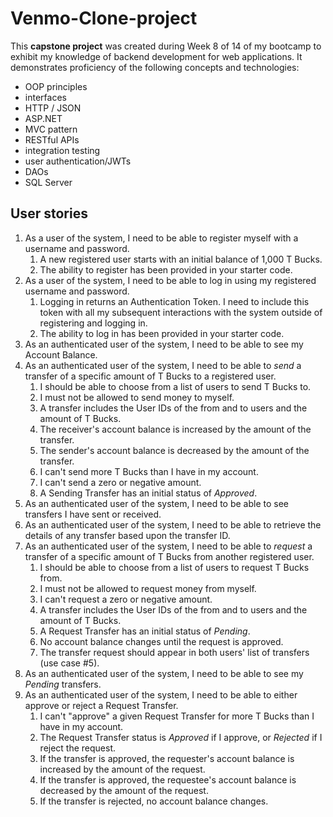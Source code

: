 # Venmo-Clone-project

This **capstone project** was created during Week 8 of 14 of my bootcamp to exhibit my knowledge of backend development for web applications. It demonstrates proficiency of the following concepts and technologies:
- OOP principles
- interfaces
- HTTP / JSON
- ASP.NET
- MVC pattern
- RESTful APIs
- integration testing
- user authentication/JWTs
- DAOs
- SQL Server

## User stories

1. As a user of the system, I need to be able to register myself with a username and password.
   1. A new registered user starts with an initial balance of 1,000 T Bucks.
   2. The ability to register has been provided in your starter code.
2. As a user of the system, I need to be able to log in using my registered username and password.
   1. Logging in returns an Authentication Token. I need to include this token with all my subsequent interactions with the system outside of registering and logging in.
   2. The ability to log in has been provided in your starter code.
3. As an authenticated user of the system, I need to be able to see my Account Balance.
4. As an authenticated user of the system, I need to be able to *send* a transfer of a specific amount of T Bucks to a registered user.
   1. I should be able to choose from a list of users to send T Bucks to.
   2. I must not be allowed to send money to myself.
   3. A transfer includes the User IDs of the from and to users and the amount of T Bucks.
   4. The receiver's account balance is increased by the amount of the transfer.
   5. The sender's account balance is decreased by the amount of the transfer.
   6. I can't send more T Bucks than I have in my account.
   7. I can't send a zero or negative amount.
   8. A Sending Transfer has an initial status of *Approved*.
5. As an authenticated user of the system, I need to be able to see transfers I have sent or received.
6. As an authenticated user of the system, I need to be able to retrieve the details of any transfer based upon the transfer ID.
7. As an authenticated user of the system, I need to be able to *request* a transfer of a specific amount of T Bucks from another registered user.
   1. I should be able to choose from a list of users to request T Bucks from.
   2. I must not be allowed to request money from myself.
   3. I can't request a zero or negative amount.
   4. A transfer includes the User IDs of the from and to users and the amount of T Bucks.
   5. A Request Transfer has an initial status of *Pending*.
   6. No account balance changes until the request is approved.
   7. The transfer request should appear in both users' list of transfers (use case #5).
8. As an authenticated user of the system, I need to be able to see my *Pending* transfers.
9. As an authenticated user of the system, I need to be able to either approve or reject a Request Transfer.
   1. I can't "approve" a given Request Transfer for more T Bucks than I have in my account.
   2. The Request Transfer status is *Approved* if I approve, or *Rejected* if I reject the request.
   3. If the transfer is approved, the requester's account balance is increased by the amount of the request.
   4. If the transfer is approved, the requestee's account balance is decreased by the amount of the request.
   5. If the transfer is rejected, no account balance changes.
